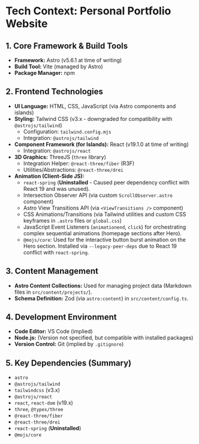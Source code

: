 # Tech Context: Personal Portfolio Website

## 1. Core Framework & Build Tools

*   **Framework:** Astro (v5.6.1 at time of writing)
*   **Build Tool:** Vite (managed by Astro)
*   **Package Manager:** npm

## 2. Frontend Technologies

*   **UI Language:** HTML, CSS, JavaScript (via Astro components and islands)
*   **Styling:** Tailwind CSS (v3.x - downgraded for compatibility with `@astrojs/tailwind`)
    *   Configuration: `tailwind.config.mjs`
    *   Integration: `@astrojs/tailwind`
*   **Component Framework (for Islands):** React (v19.1.0 at time of writing)
    *   Integration: `@astrojs/react`
*   **3D Graphics:** ThreeJS (`three` library)
    *   Integration Helper: `@react-three/fiber` (R3F)
    *   Utilities/Abstractions: `@react-three/drei`
*   **Animation (Client-Side JS):**
    *   `react-spring` (**Uninstalled** - Caused peer dependency conflict with React 19 and was unused).
    *   Intersection Observer API (via custom `ScrollObserver.astro` component)
    *   Astro View Transitions API (via `<ViewTransitions />` component)
    *   CSS Animations/Transitions (via Tailwind utilities and custom CSS keyframes in `.astro` files or `global.css`)
    *   JavaScript Event Listeners (`animationend`, `click`) for orchestrating complex sequential animations (homepage sections after Hero).
    *   `@mojs/core`: Used for the interactive button burst animation on the Hero section. Installed via `--legacy-peer-deps` due to React 19 conflict with `react-spring`.

## 3. Content Management

*   **Astro Content Collections:** Used for managing project data (Markdown files in `src/content/projects/`).
*   **Schema Definition:** Zod (via `astro:content`) in `src/content/config.ts`.

## 4. Development Environment

*   **Code Editor:** VS Code (implied)
*   **Node.js:** (Version not specified, but compatible with installed packages)
*   **Version Control:** Git (implied by `.gitignore`)

## 5. Key Dependencies (Summary)

*   `astro`
*   `@astrojs/tailwind`
*   `tailwindcss` (v3.x)
*   `@astrojs/react`
*   `react`, `react-dom` (v19.x)
*   `three`, `@types/three`
*   `@react-three/fiber`
*   `@react-three/drei`
*   `react-spring` (**Uninstalled**)
*   `@mojs/core`